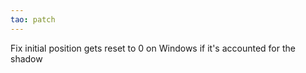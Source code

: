 ```yaml
---
tao: patch
---
```


Fix initial position gets reset to 0 on Windows if it's accounted for the shadow
